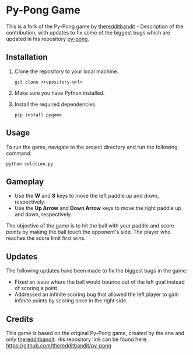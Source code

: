 # Py-Pong Game

This is a fork of the Py-Pong game by [theredditbandit](https://github.com/theredditbandit) - Description of the contribution, with updates to fix some of the biggest bugs which are updated in his repository [py-pong](https://github.com/theredditbandit/py-pong).

## Installation

1. Clone the repository to your local machine.
   ```shell
   git clone <repository-url>
   ```

2. Make sure you have Python installed.

3. Install the required dependencies.
   ```shell
   pip install pygame
   ```

## Usage

To run the game, navigate to the project directory and run the following command:
```shell
python solution.py
```

## Gameplay

- Use the **W** and **S** keys to move the left paddle up and down, respectively.
- Use the **Up Arrow** and **Down Arrow** keys to move the right paddle up and down, respectively.

The objective of the game is to hit the ball with your paddle and score points by making the ball touch the opponent's side. The player who reaches the score limit first wins.

## Updates

The following updates have been made to fix the biggest bugs in the game:

- Fixed an issue where the ball would bounce out of the left goal instead of scoring a point.
- Addressed an infinite scoring bug that allowed the left player to gain infinite points by scoring once in the right side.

## Credits

This game is based on the original Py-Pong game, created by the one and only [theredditbandit](https://github.com/theredditbandit). His repository link can be found here: https://github.com/theredditbandit/py-pong 

